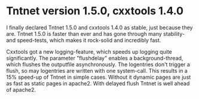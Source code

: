 Tntnet version 1.5.0, cxxtools 1.4.0
====================================


 I finally declared Tntnet 1.5.0 and cxxtools 1.4.0 as stable, just because
 they are. Tntnet 1.5.0 is faster than ever and has gone through many
 stability- and speed-tests, which makes it rock-solid and incredibly fast.


 Cxxtools got a new logging-feature, which speeds up logging quite
 significantly. The parameter "flushdelay" enables a background-thread,
 which flushes the outputfile asynchronously. The logentries don't trigger
 a flush, so may logentries are written with one system-call.
 This results in a 15% speed-up of Tntnet in simple cases. Without it
 dynamic pages are just as fast as static pages in apache2. With
 delayed flush Tntnet is well ahead of apache2.

